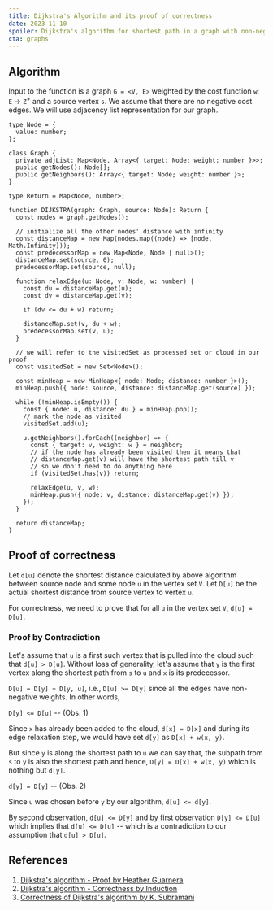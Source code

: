 ```yaml
---
title: Dijkstra's Algorithm and its proof of correctness
date: 2023-11-10
spoiler: Dijkstra's algorithm for shortest path in a graph with non-negative edge weights and its proof of correctness
cta: graphs
---
```


## Algorithm

Input to the function is a graph `G = <V, E>` weighted by the cost function `w`: `E` &rarr; `Z`<sup>+</sup> and a source vertex `s`. We assume that there are no negative cost edges. We will use adjacency list representation for our graph.

```tsx
type Node = {
  value: number;
};

class Graph {
  private adjList: Map<Node, Array<{ target: Node; weight: number }>>;
  public getNodes(): Node[];
  public getNeighbors(): Array<{ target: Node; weight: number }>;
}

type Return = Map<Node, number>;

function DIJKSTRA(graph: Graph, source: Node): Return {
  const nodes = graph.getNodes();

  // initialize all the other nodes' distance with infinity
  const distanceMap = new Map(nodes.map((node) => [node, Math.Infinity]));
  const predecessorMap = new Map<Node, Node | null>();
  distanceMap.set(source, 0);
  predecessorMap.set(source, null);

  function relaxEdge(u: Node, v: Node, w: number) {
    const du = distanceMap.get(u);
    const dv = distanceMap.get(v);

    if (dv <= du + w) return;

    distanceMap.set(v, du + w);
    predecessorMap.set(v, u);
  }

  // we will refer to the visitedSet as processed set or cloud in our proof
  const visitedSet = new Set<Node>();

  const minHeap = new MinHeap<{ node: Node; distance: number }>();
  minHeap.push({ node: source, distance: distanceMap.get(source) });

  while (!minHeap.isEmpty()) {
    const { node: u, distance: du } = minHeap.pop();
    // mark the node as visited
    visitedSet.add(u);

    u.getNeighbors().forEach((neighbor) => {
      const { target: v, weight: w } = neighbor;
      // if the node has already been visited then it means that
      // distanceMap.get(v) will have the shortest path till v
      // so we don't need to do anything here
      if (visitedSet.has(v)) return;

      relaxEdge(u, v, w);
      minHeap.push({ node: v, distance: distanceMap.get(v) });
    });
  }

  return distanceMap;
}
```

## Proof of correctness

Let `d[u]` denote the shortest distance calculated by above algorithm between source node and some node `u` in the vertex set `V`. Let `D[u]` be the actual shortest distance from source vertex to vertex `u`.

For correctness, we need to prove that for all `u` in the vertex set `V`, `d[u] = D[u]`.

### Proof by Contradiction

Let's assume that `u` is a first such vertex that is pulled into the cloud such that `d[u] > D[u]`.
Without loss of generality, let's assume that `y` is the first vertex along the shortest path from `s` to `u` and `x` is its predecessor.

`D[u] = D[y] + D[y, u]`, i.e., `D[u] >= D[y]` since all the edges have non-negative weights. In other words,

`D[y] <= D[u]` -- (Obs. 1)

Since `x` has already been added to the cloud, `d[x] = D[x]` and during its edge relaxation step, we would have set `d[y]` as `D[x] + w(x, y)`.

But since `y` is along the shortest path to `u` we can say that, the subpath from `s` to `y` is also the shortest path and hence, `D[y] = D[x] + w(x, y)` which is nothing but `d[y]`.

`d[y] = D[y]` -- (Obs. 2)

Since `u` was chosen before `y` by our algorithm, `d[u] <= d[y]`.

By second observation, `d[u] <= D[y]` and by first observation `D[y] <= D[u]` which implies that `d[u] <= D[u]` -- which is a contradiction to our assumption that `d[u] > D[u]`.

## References

1. [Dijkstra's algorithm - Proof by Heather Guarnera](https://www.youtube.com/watch?v=HXhJIDB6EcM)
2. [Dijkstra's algorithm - Correctness by Induction](https://web.engr.oregonstate.edu/~glencora/wiki/uploads/dijkstra-proof.pdf)
3. [Correctness of Dijkstra's algorithm by K. Subramani](https://community.wvu.edu/~krsubramani/courses/fa05/gaoa/qen/dijk.pdf)
